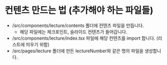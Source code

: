 # 컨텐츠 만드는 법 (추가해야 하는 파일들)
- /src/components/lecture/contents 폴더에 컨텐츠 파일을 만듭니다.
  - 해당 파일에는 체크포인트, 슬라이드 컨텐츠가 들어갑니다.
- /src/components/lecture/index.tsx 파일에 해당 컨텐츠를 import 합니다. (리스트에 띄우기 위함)
- /src/pages/lecture 폴더에 만든 lectureNumber와 같은 명의 파일을 생성합니다.
